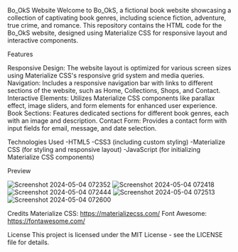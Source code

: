 Bo_OkS Website
Welcome to Bo_OkS, a fictional book website showcasing a collection of captivating book genres, including science fiction, adventure, true crime, and romance. This repository contains the HTML code for the Bo_OkS website, designed using Materialize CSS for responsive layout and interactive components.

Features

Responsive Design: The website layout is optimized for various screen sizes using Materialize CSS's responsive grid system and media queries.
Navigation: Includes a responsive navigation bar with links to different sections of the website, such as Home, Collections, Shops, and Contact.
Interactive Elements: Utilizes Materialize CSS components like parallax effect, image sliders, and form elements for enhanced user experience.
Book Sections: Features dedicated sections for different book genres, each with an image and description.
Contact Form: Provides a contact form with input fields for email, message, and date selection.

Technologies Used
-HTML5
-CSS3 (including custom styling)
-Materialize CSS (for styling and responsive layout)
-JavaScript (for initializing Materialize CSS components)

Preview

![Screenshot 2024-05-04 072352](https://github.com/dilaraagzbyk/Bo_OkS/assets/110348197/886ae5bb-a86c-4e20-88c4-3ef7d07fead6)
![Screenshot 2024-05-04 072418](https://github.com/dilaraagzbyk/Bo_OkS/assets/110348197/d8f4ee79-7cb9-4313-b99a-34d50671cfa0)
![Screenshot 2024-05-04 072444](https://github.com/dilaraagzbyk/Bo_OkS/assets/110348197/f20b97c4-badd-49aa-b7da-614d428db38c)
![Screenshot 2024-05-04 072513](https://github.com/dilaraagzbyk/Bo_OkS/assets/110348197/9c870419-acd9-4b4c-8417-55cba4b20d8b)
![Screenshot 2024-05-04 072600](https://github.com/dilaraagzbyk/Bo_OkS/assets/110348197/7743f9bd-9c27-4d17-8cfa-b8fe683fa7c6)

Credits
Materialize CSS: https://materializecss.com/
Font Awesome: https://fontawesome.com/

License
This project is licensed under the MIT License - see the LICENSE file for details.
